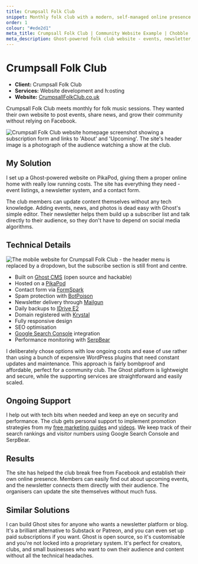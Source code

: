 ```yaml
---
title: Crumpsall Folk Club
snippet: Monthly folk club with a modern, self-managed online presence
order: 1
colour: "#ede2d1"
meta_title: Crumpsall Folk Club | Community Website Example | Chobble
meta_description: Ghost-powered folk club website - events, newsletter, no Facebook dependency - affordable hosting - Manchester web design example
---
```


# Crumpsall Folk Club

- **Client:** Crumpsall Folk Club
- **Services:** Website development and h:osting
- **Website:** [CrumpsallFolkClub.co.uk](https://crumpsallfolkclub.co.uk)

Crumpsall Folk Club meets monthly for folk music sessions. They wanted their own website to post events, share news, and grow their community without relying on Facebook.

![Crumpsall Folk Club website homepage screenshot showing a subscription form and links to 'About' and 'Upcoming'. The site's header image is a photograph of the audience watching a show at the club.](/assets/examples/crumpsall-folk-club.png)

## My Solution

I set up a Ghost-powered website on PikaPod, giving them a proper online home with really low running costs. The site has everything they need - event listings, a newsletter system, and a contact form.

The club members can update content themselves without any tech knowledge. Adding events, news, and photos is dead easy with Ghost's simple editor. Their newsletter helps them build up a subscriber list and talk directly to their audience, so they don't have to depend on social media algorithms.

## Technical Details

<img
src="/assets/examples/crumpsall-folk-club-mobile.png"
alt="The mobile website for Crumpsall Folk Club - the header menu is replaced by a dropdown, but the subscribe section is still front and centre."
class="right">

- Built on [Ghost CMS](https://ghost.org) (open source and hackable)
- Hosted on a [PikaPod](https://pikapods.com)
- Contact form via [FormSpark](https://formspark.io)
- Spam protection with [BotPoison](https://botpoison.com)
- Newsletter delivery through [Mailgun](https://mailgun.com)
- Daily backups to [IDrive E2](https://www.idrive.com/s3-storage-e2/)
- Domain registered with [Krystal](https://krystal.io)
- Fully responsive design
- SEO optimisation
- [Google Search Console](https://search.google.com/search-console) integration
- Performance monitoring with [SerpBear](https://docs.serpbear.com)

I deliberately chose options with low ongoing costs and ease of use rather than using a bunch of expensive WordPress plugins that need constant updates and maintenance. This approach is fairly bombproof and affordable, perfect for a community club. The Ghost platform is lightweight and secure, while the supporting services are straightforward and easily scaled.

## Ongoing Support

I help out with tech bits when needed and keep an eye on security and performance. The club gets personal support to implement promotion strategies from my [free marketing guides](/guides/) and [videos](/videos/). We keep track of their search rankings and visitor numbers using Google Search Console and SerpBear.

## Results

The site has helped the club break free from Facebook and establish their own online presence. Members can easily find out about upcoming events, and the newsletter connects them directly with their audience. The organisers can update the site themselves without much fuss.

## Similar Solutions

I can build Ghost sites for anyone who wants a newsletter platform or blog. It's a brilliant alternative to Substack or Patreon, and you can even set up paid subscriptions if you want. Ghost is open source, so it's customisable and you're not locked into a proprietary system. It's perfect for creators, clubs, and small businesses who want to own their audience and content without all the technical headaches.
